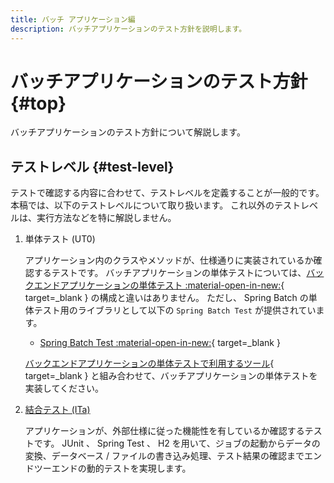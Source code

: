 ```yaml
---
title: バッチ アプリケーション編
description: バッチアプリケーションのテスト方針を説明します。
---
```


# バッチアプリケーションのテスト方針 {#top}

バッチアプリケーションのテスト方針について解説します。

## テストレベル {#test-level}

テストで確認する内容に合わせて、テストレベルを定義することが一般的です。
本稿では、以下のテストレベルについて取り扱います。
これ以外のテストレベルは、実行方法などを特に解説しません。

1. 単体テスト (UT0)

    アプリケーション内のクラスやメソッドが、仕様通りに実装されているか確認するテストです。
    バッチアプリケーションの単体テストについては、[バックエンドアプリケーションの単体テスト :material-open-in-new:](../../client-side-rendering/test/backend-application/unit-test.md){ target=_blank } の構成と違いはありません。
    ただし、 Spring Batch の単体テスト用のライブラリとして以下の `Spring Batch Test` が提供されています。

    - [Spring Batch Test :material-open-in-new:](org.springframework.batch:spring-batch-test){ target=_blank }
  
    [バックエンドアプリケーションの単体テストで利用するツール](../../app-architecture/client-side-rendering/test/backend-application/unit-test/#ut0-dynamic-testing-tools){ target=_blank } と組み合わせて、バッチアプリケーションの単体テストを実装してください。

1. [結合テスト (ITa)](./integration-test.md)

    アプリケーションが、外部仕様に従った機能性を有しているか確認するテストです。
    JUnit 、 Spring Test 、 H2 を用いて、ジョブの起動からデータの変換、データベース / ファイルの書き込み処理、テスト結果の確認までエンドツーエンドの動的テストを実現します。
